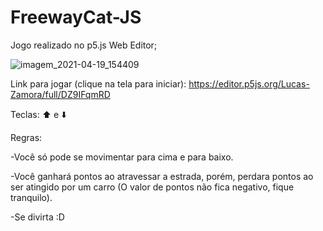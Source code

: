 # FreewayCat-JS

Jogo realizado no p5.js Web Editor;

![imagem_2021-04-19_154409](https://user-images.githubusercontent.com/78884190/115286961-1484aa80-a126-11eb-8eea-b7670d3b9ffb.png)

Link para jogar (clique na tela para iniciar): https://editor.p5js.org/Lucas-Zamora/full/DZ9IFqmRD

Teclas: ⬆️ e ⬇️

Regras: 

-Você só pode se movimentar para cima e para baixo.

-Você ganhará pontos ao atravessar a estrada, porém, perdara pontos ao ser atingido por um carro (O valor de pontos não fica negativo, fique tranquilo).

-Se divirta :D
